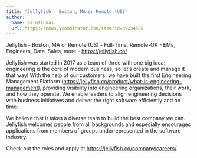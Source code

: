 ```yaml
---
title: "Jellyfish : Boston, MA or Remote (US)"
author:
  name: saintlukas
  url: https://news.ycombinator.com/item?id=39234580
---
```

Jellyfish - Boston, MA or Remote (US) - Full-Time, Remote-OK - EMs, Engineers, Data, Sales, more - <a href="https:&#x2F;&#x2F;jellyfish.co&#x2F;" rel="nofollow">https:&#x2F;&#x2F;jellyfish.co&#x2F;</a>

Jellyfish was started in 2017 as a team of three with one big idea: engineering is the core of modern business, so let’s create and manage it that way!  With the help of our customers, we have built the first Engineering Management Platform (<a href="https:&#x2F;&#x2F;jellyfish.co&#x2F;product&#x2F;what-is-engineering-management" rel="nofollow">https:&#x2F;&#x2F;jellyfish.co&#x2F;product&#x2F;what-is-engineering-management</a>), providing visibility into engineering organizations, their work, and how they operate. We enable leaders to align engineering decisions with business initiatives and deliver the right software efficiently and on time.

We believe that it takes a diverse team to build the best company we can. Jellyfish welcomes people from all backgrounds and especially encourages applications from members of groups underrepresented in the software industry.

Check out the roles and apply at <a href="https:&#x2F;&#x2F;jellyfish.co&#x2F;company&#x2F;careers&#x2F;" rel="nofollow">https:&#x2F;&#x2F;jellyfish.co&#x2F;company&#x2F;careers&#x2F;</a>
